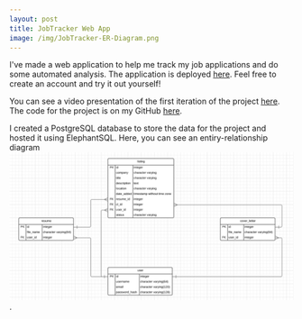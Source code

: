 ```yaml
---
layout: post
title: JobTracker Web App
image: /img/JobTracker-ER-Diagram.png
---
```


I've made a web application to help me track my job applications and do some automated analysis. The application is deployed [here](https://the-best-job-tracker.herokuapp.com/). Feel free to create an account and try it out yourself!

You can see a video presentation of the first iteration of the project [here](https://youtu.be/-eOeFx0wUI0). The code for the project is on my GitHub [here](https://github.com/cjakuc/jobtracker).

I created a PostgreSQL database to store the data for the project and hosted it using ElephantSQL. Here, you can see an entiry-relationship diagram ![here](/img/JobTracker-ER-Diagram.png). 
